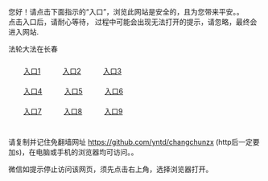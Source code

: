 您好！请点击下面指示的“入口”，浏览此网站是安全的，且为您带来平安。。 <br/>
点击入口后，请耐心等待， 过程中可能会出现无法打开的提示，请忽略，最终会进入网站. </br>

法轮大法在长春<br/>
<div style="padding:10px"><a style="margin:20px" target="_blank" href="https://d1iyg780et7ivp.cloudfront.net/2Qpsp?wxrhgou" id="ccLink1" rel="nofollow">入口1</a> <a target="_blank" style="margin:20px" href="https://d2s2pwv4irz4hw.cloudfront.net/2Qpsp?juedrfcw" id="ccLink2" rel="nofollow">入口2</a> <a style="margin:20px" target="_blank" href="https://d1i8g2w073t73g.cloudfront.net/2Qpsp?qfeamcog" id="ccLink3" rel="nofollow">入口3</a></div>

<div style="padding:10px" ><a style="margin:20px" target="_blank" href="https://d1iyg780et7ivp.cloudfront.net/2Qpsp?wxrhgou" id="ccLink4" rel="nofollow">入口4</a> <a style="margin:20px" href="https://d2s2pwv4irz4hw.cloudfront.net/2Qpsp?juedrfcw" target="_blank" id="ccLink5" rel="nofollow">入口5</a> <a style="margin:20px" href="https://d1i8g2w073t73g.cloudfront.net/2Qpsp?qfeamcog" target="_blank" id="ccLink6" rel="nofollow">入口6</a></div>

<div style="padding:10px"><a style="margin:20px" target="_blank" href="https://d1iyg780et7ivp.cloudfront.net/2Qpsp?wxrhgou" id="ccLink7" rel="nofollow">入口7</a> <a style="margin:20px" href="https://d2s2pwv4irz4hw.cloudfront.net/2Qpsp?juedrfcw" target="_blank" id="ccLink8" rel="nofollow">入口8</a> <a style="margin:20px" target="_blank" href="https://d1i8g2w073t73g.cloudfront.net/2Qpsp?qfeamcog" id="ccLink9" rel="nofollow">入口9</a></div>

<br/>



请复制并记住免翻墙网址 https://github.com/yntd/changchunzx (http后一定要加s)，在电脑或手机的浏览器均可访问。。<br/>

微信如提示停止访问该网页，须先点击右上角，选择浏览器打开。
